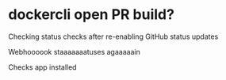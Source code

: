 # dockercli open PR build?

Checking status checks after re-enabling GitHub status updates

Webhoooook staaaaaaatuses agaaaaain

Checks app installed
